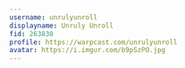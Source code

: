 ```yaml
---
username: unrulyunroll
displayname: Unruly Unroll
fid: 263830
profile: https://warpcast.com/unrulyunroll
avatar: https://i.imgur.com/b9pSzPO.jpg
---
```

  
